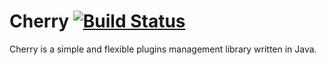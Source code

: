# Cherry [![Build Status](https://travis-ci.org/TiFG/cherry.svg?branch=master)](https://travis-ci.org/TiFG/cherry)
Cherry is a simple and flexible plugins management library written in Java.
